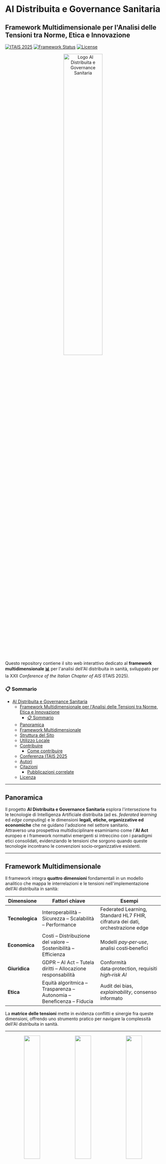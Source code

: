 # AI Distribuita e Governance Sanitaria

## Framework Multidimensionale per l'Analisi delle Tensioni tra Norme, Etica e Innovazione

[![ITAIS 2025](https://img.shields.io/badge/Conference-ITAIS%202025-blue)](https://www.itais.org/conference)
[![Framework Status](https://img.shields.io/badge/Framework-Multidimensionale-orange.svg)](https://www.fabioliberti.com/ItAIS2025/index.html)
[![License](https://img.shields.io/badge/License-Mercatorum-green.svg)](LICENSE)

<div align="center">
  <img src="img/ItAIS_Mylogo4.png" width="50%" alt="Logo AI Distribuita e Governance Sanitaria">
</div>

Questo repository contiene il sito web interattivo dedicato al **framework multidimensionale [📊](https://www.fabioliberti.com/ItAIS2025/)** per l'analisi dell'AI distribuita in sanità, sviluppato per la XXII *Conference of the Italian Chapter of AIS* (ITAIS 2025).

### 📋 Sommario
- [AI Distribuita e Governance Sanitaria](#ai-distribuita-e-governance-sanitaria)
  - [Framework Multidimensionale per l'Analisi delle Tensioni tra Norme, Etica e Innovazione](#framework-multidimensionale-per-lanalisi-delle-tensioni-tra-norme-etica-e-innovazione)
    - [📋 Sommario](#-sommario)
  - [Panoramica](#panoramica)
  - [Framework Multidimensionale](#framework-multidimensionale)
  - [Struttura del Sito](#struttura-del-sito)
  - [Utilizzo Locale](#utilizzo-locale)
  - [Contribuire](#contribuire)
    - [Come contribuire](#come-contribuire)
  - [Conferenza ITAIS 2025](#conferenza-itais2025)
  - [Autori](#autori)
  - [Citazioni](#citazioni)
    - [Pubblicazioni correlate](#pubblicazioni-correlate)
  - [Licenza](#licenza)

---

## Panoramica
Il progetto **AI Distribuita e Governance Sanitaria** esplora l'intersezione fra le tecnologie di Intelligenza Artificiale distribuita (ad es. *federated learning* ed *edge computing*) e le dimensioni **legali, etiche, organizzative ed economiche** che ne guidano l'adozione nel settore sanitario.  
Attraverso una prospettiva multidisciplinare esaminiamo come l'**AI Act** europeo e i framework normativi emergenti si intreccino con i paradigmi etici consolidati, evidenziando le tensioni che sorgono quando queste tecnologie incontrano le convenzioni socio‑organizzative esistenti.

---

## Framework Multidimensionale
Il framework integra **quattro dimensioni** fondamentali in un modello analitico che mappa le interrelazioni e le tensioni nell'implementazione dell'AI distribuita in sanità:

| Dimensione | Fattori chiave | Esempi |
|------------|---------------|--------|
| **Tecnologica** | Interoperabilità – Sicurezza – Scalabilità – Performance | Federated Learning, Standard HL7 FHIR, cifratura dei dati, orchestrazione edge |
| **Economica** | Costi – Distribuzione del valore – Sostenibilità – Efficienza | Modelli *pay‑per‑use*, analisi costi‑benefici |
| **Giuridica** | GDPR – AI Act – Tutela diritti – Allocazione responsabilità | Conformità data‑protection, requisiti *high‑risk AI* |
| **Etica** | Equità algoritmica – Trasparenza – Autonomia – Beneficenza – Fiducia | Audit dei bias, *explainability*, consenso informato |

La **matrice delle tensioni** mette in evidenza conflitti e sinergie fra queste dimensioni, offrendo uno strumento pratico per navigare la complessità dell'AI distribuita in sanità.

---

<div align="center">
  <img src="img/grafico_AI_Distribuita_Sanita_2.jpg" width="32%" />
  <img src="img/grafico_Matrice_Tensioni.jpg" width="32%" />
  <img src="img/grafico_Radar_Chart.jpg" width="32%" />
</div>




---

## Struttura del Sito
1. **Home** – Introduzione al progetto e al framework  
2. **Framework** – Visualizzazione interattiva del modello a quattro assi  
3. **Dimensioni** – Approfondimenti su ciascun asse  
4. **Value Management** – Approfondimenti su dimensioni di valore e potenziale trasformativo  
5. **Tensioni** – Matrice interattiva delle tensioni  
6. **Casi di Studio** – Applicazioni pratiche del framework  
7. **Risorse** – Pubblicazioni, strumenti e materiali di riferimento  

---

## Utilizzo Locale
```bash
# Clonare il repository
git clone https://github.com/FABIOLIBERTI/AI-DIGOSA.git
cd AI-DIGOSA

# Aprire il file HTML principale in un browser
# macOS
open index.html
# Linux
xdg-open index.html
# Windows
start index.html
```

---

## Contribuire
Siamo aperti a contributi che arricchiscano il framework o migliorino il sito web, in linea con la track **T11 “Emerging Technologies and Organizational Culture”** di ITAIS 2025.

### Come contribuire
1. **Fork** del repository  
2. Creare un branch dedicato:  
   ```bash
   git checkout -b feature/descrizione‑breve
   ```  
3. Effettuare il commit:  
   ```bash
   git commit -m "Descrizione sintetica della modifica"
   ```  
4. Push al branch remoto:  
   ```bash
   git push origin feature/descrizione‑breve
   ```  
5. Aprire una **Pull Request** su `main`

Tutti i contributi saranno revisionati dai *maintainer* per garantire coerenza con la visione del progetto.

---

## Conferenza ITAIS 2025
Questo progetto è sviluppato per la XXII *Conference of the Italian Chapter of AIS* (ITAIS 2025), **Track T11 – Emerging Technologies and Organizational Culture**, presso LIUC Business University.  
Informazioni aggiornate su programma, registrazione e logistica sono disponibili sul [sito ufficiale della conferenza](https://www.itais.org/conference).

---

## Autori
*Inserire qui le informazioni sulle competenze disciplinari e gli autori del progetto.*

| Dimensione | Nome / Ente | Competenze | Contributo |
|------------|-------------|------------|------------|
| Tecnologica | *Fabio Liberti*, *Universitas Mercatorum* | Federated Learning, Edge Computing, Informatica Sanitaria | Framework tecnologico, analisi sicurezza e scalabilità |
| Tecnologica | *Franco Maciariello*, *Universitas Mercatorum* | Applied AI, Digital transformation, Interoperabilità | Analisi digitalizzazione |
| Tecnologica | *Vittorio Stile*, *Universitas Mercatorum* | Digital transformation, Blockchain, UX Designer | Analisi sicurezza |
| Etica       | *Nunzia Cosimo*, *Universitas Mercatorum* | Etica dell'AI, Bioetica | Analisi bias, autonomia decisionale |
| Economica   | *Fracesco Avolio*, *Universitas Mercatorum* | Value Management, Economia Sanitaria | Analisi costi‑benefici, modelli di sostenibilità |
| Giuridica   | *Alfonso Laudonia e Vito ...*, *Universitas Mercatorum* | Diritto AI, GDPR, Normativa Sanitaria | Analisi quadro normativo, compliance |

---

## Citazioni
Se utilizzi questo framework o i materiali in questo repository, cita:

> [Autori]. (2025). *AI Distribuita e Governance Sanitaria: Un'Analisi Multidimensionale delle Tensioni tra Norme, Etica e Innovazione.* In *Proceedings of the XXII Conference of the Italian Chapter of AIS*, LIUC Business University, Track T11.

### Pubblicazioni correlate
- Di Vaio, A., Palladino, R., Hassan, R., & Escobar, O. (2020). *Artificial intelligence and business models in the sustainable development goals perspective: A systematic literature review.* Journal of Business Research, **121**, 283‑314.  
- Martin, K. (2019). *Ethical Implications and Accountability of Algorithms.* Journal of Business Ethics, **160**, 835‑850.  
- Kairouz, P., McMahan, H. B., Avent, B., *et al.* (2021). *Advances and open problems in federated learning.* Foundations and Trends® in Machine Learning, **14**(1‑2), 1‑210.  
- Floridi, L., & Cowls, J. (2019). *A unified framework of five principles for AI in society.* Harvard Data Science Review, **1**(1).  
- Buhmann, A., & Fieseler, C. (2023). *Deep Learning Meets Deep Democracy: Deliberative Governance and Responsible Innovation in Artificial Intelligence.* Business Ethics Quarterly, **33**(1), 146‑179.  

---

## Licenza
Questo progetto è distribuito con licenza **Mercatorum**.  
La licenza Mercatorum consente uso commerciale e non commerciale, modifica, distribuzione e opere derivate, a condizione di mantenere l'avviso di copyright e di licenza nelle copie sostanziali del software.

© 2025 *AI Distribuita e Governance Sanitaria* – Rilasciato sotto [Mercatorum](LICENSE).
